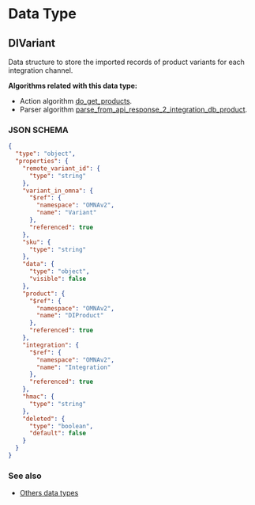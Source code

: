 # Data Type

## DIVariant

Data structure to store the imported records of product variants for each integration channel.

**Algorithms related with this data type:**

* Action algorithm [do_get_products](../action-algorithms/do_get_products.md).
* Parser algorithm [parse_from_api_response_2_integration_db_product](../parser-algorithms/parse_from_api_response_2_integration_db_variant.md).

    
### JSON SCHEMA
```json
{
  "type": "object",
  "properties": {
    "remote_variant_id": {
      "type": "string"
    },
    "variant_in_omna": {
      "$ref": {
        "namespace": "OMNAv2",
        "name": "Variant"
      },
      "referenced": true
    },
    "sku": {
      "type": "string"
    },
    "data": {
      "type": "object",
      "visible": false
    },
    "product": {
      "$ref": {
        "namespace": "OMNAv2",
        "name": "DIProduct"
      },
      "referenced": true
    },
    "integration": {
      "$ref": {
        "namespace": "OMNAv2",
        "name": "Integration"
      },
      "referenced": true
    },
    "hmac": {
      "type": "string"
    },
    "deleted": {
      "type": "boolean",
      "default": false
    }
  }
}
```

### See also
* [Others data types](overview?id=DIVariant)